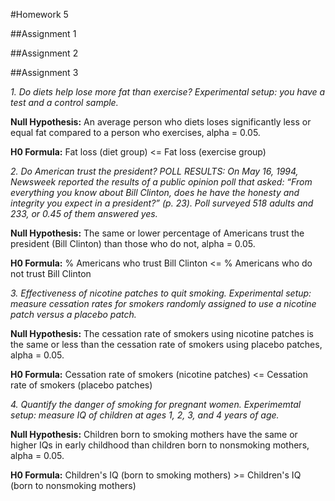 #Homework 5

##Assignment 1

##Assignment 2

##Assignment 3

*1. Do diets help lose more fat than exercise? Experimental setup: you have a test and a control sample.*

**Null Hypothesis:** An average person who diets loses significantly less or equal fat compared to a person who exercises, alpha = 0.05.

**H0 Formula:** Fat loss (diet group) <= Fat loss (exercise group)

*2. Do American trust the president? POLL RESULTS: On May 16, 1994, Newsweek reported the results of a public opinion poll that asked: “From everything you know about Bill Clinton, does he have the honesty and integrity you expect in a president?” (p. 23). Poll surveyed 518 adults and 233, or 0.45 of them answered yes.*

**Null Hypothesis:** The same or lower percentage of Americans trust the president (Bill Clinton) than those who do not, alpha = 0.05. 

**H0 Formula:** % Americans who trust Bill Clinton <= % Americans who do not trust Bill Clinton

*3. Effectiveness of nicotine patches to quit smoking. Experimental setup: measure cessation rates for smokers randomly assigned to use a nicotine patch versus a placebo patch.*

**Null Hypothesis:** The cessation rate of smokers using nicotine patches is the same or less than the cessation rate of smokers using placebo patches, alpha = 0.05.

**H0 Formula:** Cessation rate of smokers (nicotine patches) <= Cessation rate of smokers (placebo patches)

*4. Quantify the danger of smoking for pregnant women. Experimemtal setup: measure IQ of children at ages 1, 2, 3, and 4 years of age.*

**Null Hypothesis:** Children born to smoking mothers have the same or higher IQs in early childhood than children born to nonsmoking mothers, alpha = 0.05.

**H0 Formula:** Children's IQ (born to smoking mothers) >= Children's IQ (born to nonsmoking mothers)
